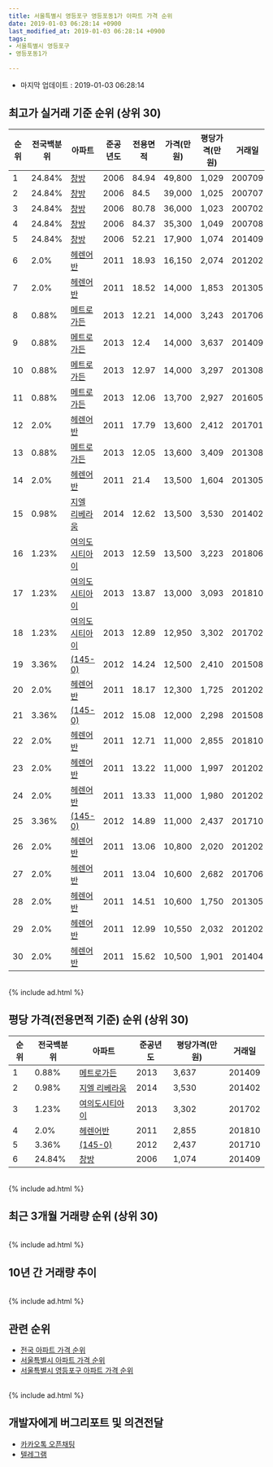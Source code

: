 ```yaml
---
title: 서울특별시 영등포구 영등포동1가 아파트 가격 순위
date: 2019-01-03 06:28:14 +0900
last_modified_at: 2019-01-03 06:28:14 +0900
tags:
- 서울특별시 영등포구
- 영등포동1가

---
```


* 마지막 업데이트 : 2019-01-03 06:28:14

## 최고가 실거래 기준 순위 (상위 30)


|순위|전국백분위|아파트|준공년도|전용면적|가격(만원)|평당가격(만원)|거래일|
|---|---|---|---|---|---|---|---|
|1|24.84%|[창방](https://search.naver.com/search.naver?query=%EC%84%9C%EC%9A%B8%ED%8A%B9%EB%B3%84%EC%8B%9C+%EC%98%81%EB%93%B1%ED%8F%AC%EA%B5%AC+%EC%98%81%EB%93%B1%ED%8F%AC%EB%8F%991%EA%B0%80+%EC%B0%BD%EB%B0%A9)|2006|84.94|49,800|1,029|200709|
|2|24.84%|[창방](https://search.naver.com/search.naver?query=%EC%84%9C%EC%9A%B8%ED%8A%B9%EB%B3%84%EC%8B%9C+%EC%98%81%EB%93%B1%ED%8F%AC%EA%B5%AC+%EC%98%81%EB%93%B1%ED%8F%AC%EB%8F%991%EA%B0%80+%EC%B0%BD%EB%B0%A9)|2006|84.5|39,000|1,025|200707|
|3|24.84%|[창방](https://search.naver.com/search.naver?query=%EC%84%9C%EC%9A%B8%ED%8A%B9%EB%B3%84%EC%8B%9C+%EC%98%81%EB%93%B1%ED%8F%AC%EA%B5%AC+%EC%98%81%EB%93%B1%ED%8F%AC%EB%8F%991%EA%B0%80+%EC%B0%BD%EB%B0%A9)|2006|80.78|36,000|1,023|200702|
|4|24.84%|[창방](https://search.naver.com/search.naver?query=%EC%84%9C%EC%9A%B8%ED%8A%B9%EB%B3%84%EC%8B%9C+%EC%98%81%EB%93%B1%ED%8F%AC%EA%B5%AC+%EC%98%81%EB%93%B1%ED%8F%AC%EB%8F%991%EA%B0%80+%EC%B0%BD%EB%B0%A9)|2006|84.37|35,300|1,049|200708|
|5|24.84%|[창방](https://search.naver.com/search.naver?query=%EC%84%9C%EC%9A%B8%ED%8A%B9%EB%B3%84%EC%8B%9C+%EC%98%81%EB%93%B1%ED%8F%AC%EA%B5%AC+%EC%98%81%EB%93%B1%ED%8F%AC%EB%8F%991%EA%B0%80+%EC%B0%BD%EB%B0%A9)|2006|52.21|17,900|1,074|201409|
|6|2.0%|[헤렌어반](https://search.naver.com/search.naver?query=%EC%84%9C%EC%9A%B8%ED%8A%B9%EB%B3%84%EC%8B%9C+%EC%98%81%EB%93%B1%ED%8F%AC%EA%B5%AC+%EC%98%81%EB%93%B1%ED%8F%AC%EB%8F%991%EA%B0%80+%ED%97%A4%EB%A0%8C%EC%96%B4%EB%B0%98)|2011|18.93|16,150|2,074|201202|
|7|2.0%|[헤렌어반](https://search.naver.com/search.naver?query=%EC%84%9C%EC%9A%B8%ED%8A%B9%EB%B3%84%EC%8B%9C+%EC%98%81%EB%93%B1%ED%8F%AC%EA%B5%AC+%EC%98%81%EB%93%B1%ED%8F%AC%EB%8F%991%EA%B0%80+%ED%97%A4%EB%A0%8C%EC%96%B4%EB%B0%98)|2011|18.52|14,000|1,853|201305|
|8|0.88%|[메트로가든](https://search.naver.com/search.naver?query=%EC%84%9C%EC%9A%B8%ED%8A%B9%EB%B3%84%EC%8B%9C+%EC%98%81%EB%93%B1%ED%8F%AC%EA%B5%AC+%EC%98%81%EB%93%B1%ED%8F%AC%EB%8F%991%EA%B0%80+%EB%A9%94%ED%8A%B8%EB%A1%9C%EA%B0%80%EB%93%A0)|2013|12.21|14,000|3,243|201706|
|9|0.88%|[메트로가든](https://search.naver.com/search.naver?query=%EC%84%9C%EC%9A%B8%ED%8A%B9%EB%B3%84%EC%8B%9C+%EC%98%81%EB%93%B1%ED%8F%AC%EA%B5%AC+%EC%98%81%EB%93%B1%ED%8F%AC%EB%8F%991%EA%B0%80+%EB%A9%94%ED%8A%B8%EB%A1%9C%EA%B0%80%EB%93%A0)|2013|12.4|14,000|3,637|201409|
|10|0.88%|[메트로가든](https://search.naver.com/search.naver?query=%EC%84%9C%EC%9A%B8%ED%8A%B9%EB%B3%84%EC%8B%9C+%EC%98%81%EB%93%B1%ED%8F%AC%EA%B5%AC+%EC%98%81%EB%93%B1%ED%8F%AC%EB%8F%991%EA%B0%80+%EB%A9%94%ED%8A%B8%EB%A1%9C%EA%B0%80%EB%93%A0)|2013|12.97|14,000|3,297|201308|
|11|0.88%|[메트로가든](https://search.naver.com/search.naver?query=%EC%84%9C%EC%9A%B8%ED%8A%B9%EB%B3%84%EC%8B%9C+%EC%98%81%EB%93%B1%ED%8F%AC%EA%B5%AC+%EC%98%81%EB%93%B1%ED%8F%AC%EB%8F%991%EA%B0%80+%EB%A9%94%ED%8A%B8%EB%A1%9C%EA%B0%80%EB%93%A0)|2013|12.06|13,700|2,927|201605|
|12|2.0%|[헤렌어반](https://search.naver.com/search.naver?query=%EC%84%9C%EC%9A%B8%ED%8A%B9%EB%B3%84%EC%8B%9C+%EC%98%81%EB%93%B1%ED%8F%AC%EA%B5%AC+%EC%98%81%EB%93%B1%ED%8F%AC%EB%8F%991%EA%B0%80+%ED%97%A4%EB%A0%8C%EC%96%B4%EB%B0%98)|2011|17.79|13,600|2,412|201701|
|13|0.88%|[메트로가든](https://search.naver.com/search.naver?query=%EC%84%9C%EC%9A%B8%ED%8A%B9%EB%B3%84%EC%8B%9C+%EC%98%81%EB%93%B1%ED%8F%AC%EA%B5%AC+%EC%98%81%EB%93%B1%ED%8F%AC%EB%8F%991%EA%B0%80+%EB%A9%94%ED%8A%B8%EB%A1%9C%EA%B0%80%EB%93%A0)|2013|12.05|13,600|3,409|201308|
|14|2.0%|[헤렌어반](https://search.naver.com/search.naver?query=%EC%84%9C%EC%9A%B8%ED%8A%B9%EB%B3%84%EC%8B%9C+%EC%98%81%EB%93%B1%ED%8F%AC%EA%B5%AC+%EC%98%81%EB%93%B1%ED%8F%AC%EB%8F%991%EA%B0%80+%ED%97%A4%EB%A0%8C%EC%96%B4%EB%B0%98)|2011|21.4|13,500|1,604|201305|
|15|0.98%|[지엘 리베라움](https://search.naver.com/search.naver?query=%EC%84%9C%EC%9A%B8%ED%8A%B9%EB%B3%84%EC%8B%9C+%EC%98%81%EB%93%B1%ED%8F%AC%EA%B5%AC+%EC%98%81%EB%93%B1%ED%8F%AC%EB%8F%991%EA%B0%80+%EC%A7%80%EC%97%98+%EB%A6%AC%EB%B2%A0%EB%9D%BC%EC%9B%80)|2014|12.62|13,500|3,530|201402|
|16|1.23%|[여의도시티아이](https://search.naver.com/search.naver?query=%EC%84%9C%EC%9A%B8%ED%8A%B9%EB%B3%84%EC%8B%9C+%EC%98%81%EB%93%B1%ED%8F%AC%EA%B5%AC+%EC%98%81%EB%93%B1%ED%8F%AC%EB%8F%991%EA%B0%80+%EC%97%AC%EC%9D%98%EB%8F%84%EC%8B%9C%ED%8B%B0%EC%95%84%EC%9D%B4)|2013|12.59|13,500|3,223|201806|
|17|1.23%|[여의도시티아이](https://search.naver.com/search.naver?query=%EC%84%9C%EC%9A%B8%ED%8A%B9%EB%B3%84%EC%8B%9C+%EC%98%81%EB%93%B1%ED%8F%AC%EA%B5%AC+%EC%98%81%EB%93%B1%ED%8F%AC%EB%8F%991%EA%B0%80+%EC%97%AC%EC%9D%98%EB%8F%84%EC%8B%9C%ED%8B%B0%EC%95%84%EC%9D%B4)|2013|13.87|13,000|3,093|201810|
|18|1.23%|[여의도시티아이](https://search.naver.com/search.naver?query=%EC%84%9C%EC%9A%B8%ED%8A%B9%EB%B3%84%EC%8B%9C+%EC%98%81%EB%93%B1%ED%8F%AC%EA%B5%AC+%EC%98%81%EB%93%B1%ED%8F%AC%EB%8F%991%EA%B0%80+%EC%97%AC%EC%9D%98%EB%8F%84%EC%8B%9C%ED%8B%B0%EC%95%84%EC%9D%B4)|2013|12.89|12,950|3,302|201702|
|19|3.36%|[(145-0)](https://search.naver.com/search.naver?query=%EC%84%9C%EC%9A%B8%ED%8A%B9%EB%B3%84%EC%8B%9C+%EC%98%81%EB%93%B1%ED%8F%AC%EA%B5%AC+%EC%98%81%EB%93%B1%ED%8F%AC%EB%8F%991%EA%B0%80+%28145-0%29)|2012|14.24|12,500|2,410|201508|
|20|2.0%|[헤렌어반](https://search.naver.com/search.naver?query=%EC%84%9C%EC%9A%B8%ED%8A%B9%EB%B3%84%EC%8B%9C+%EC%98%81%EB%93%B1%ED%8F%AC%EA%B5%AC+%EC%98%81%EB%93%B1%ED%8F%AC%EB%8F%991%EA%B0%80+%ED%97%A4%EB%A0%8C%EC%96%B4%EB%B0%98)|2011|18.17|12,300|1,725|201202|
|21|3.36%|[(145-0)](https://search.naver.com/search.naver?query=%EC%84%9C%EC%9A%B8%ED%8A%B9%EB%B3%84%EC%8B%9C+%EC%98%81%EB%93%B1%ED%8F%AC%EA%B5%AC+%EC%98%81%EB%93%B1%ED%8F%AC%EB%8F%991%EA%B0%80+%28145-0%29)|2012|15.08|12,000|2,298|201508|
|22|2.0%|[헤렌어반](https://search.naver.com/search.naver?query=%EC%84%9C%EC%9A%B8%ED%8A%B9%EB%B3%84%EC%8B%9C+%EC%98%81%EB%93%B1%ED%8F%AC%EA%B5%AC+%EC%98%81%EB%93%B1%ED%8F%AC%EB%8F%991%EA%B0%80+%ED%97%A4%EB%A0%8C%EC%96%B4%EB%B0%98)|2011|12.71|11,000|2,855|201810|
|23|2.0%|[헤렌어반](https://search.naver.com/search.naver?query=%EC%84%9C%EC%9A%B8%ED%8A%B9%EB%B3%84%EC%8B%9C+%EC%98%81%EB%93%B1%ED%8F%AC%EA%B5%AC+%EC%98%81%EB%93%B1%ED%8F%AC%EB%8F%991%EA%B0%80+%ED%97%A4%EB%A0%8C%EC%96%B4%EB%B0%98)|2011|13.22|11,000|1,997|201202|
|24|2.0%|[헤렌어반](https://search.naver.com/search.naver?query=%EC%84%9C%EC%9A%B8%ED%8A%B9%EB%B3%84%EC%8B%9C+%EC%98%81%EB%93%B1%ED%8F%AC%EA%B5%AC+%EC%98%81%EB%93%B1%ED%8F%AC%EB%8F%991%EA%B0%80+%ED%97%A4%EB%A0%8C%EC%96%B4%EB%B0%98)|2011|13.33|11,000|1,980|201202|
|25|3.36%|[(145-0)](https://search.naver.com/search.naver?query=%EC%84%9C%EC%9A%B8%ED%8A%B9%EB%B3%84%EC%8B%9C+%EC%98%81%EB%93%B1%ED%8F%AC%EA%B5%AC+%EC%98%81%EB%93%B1%ED%8F%AC%EB%8F%991%EA%B0%80+%28145-0%29)|2012|14.89|11,000|2,437|201710|
|26|2.0%|[헤렌어반](https://search.naver.com/search.naver?query=%EC%84%9C%EC%9A%B8%ED%8A%B9%EB%B3%84%EC%8B%9C+%EC%98%81%EB%93%B1%ED%8F%AC%EA%B5%AC+%EC%98%81%EB%93%B1%ED%8F%AC%EB%8F%991%EA%B0%80+%ED%97%A4%EB%A0%8C%EC%96%B4%EB%B0%98)|2011|13.06|10,800|2,020|201202|
|27|2.0%|[헤렌어반](https://search.naver.com/search.naver?query=%EC%84%9C%EC%9A%B8%ED%8A%B9%EB%B3%84%EC%8B%9C+%EC%98%81%EB%93%B1%ED%8F%AC%EA%B5%AC+%EC%98%81%EB%93%B1%ED%8F%AC%EB%8F%991%EA%B0%80+%ED%97%A4%EB%A0%8C%EC%96%B4%EB%B0%98)|2011|13.04|10,600|2,682|201706|
|28|2.0%|[헤렌어반](https://search.naver.com/search.naver?query=%EC%84%9C%EC%9A%B8%ED%8A%B9%EB%B3%84%EC%8B%9C+%EC%98%81%EB%93%B1%ED%8F%AC%EA%B5%AC+%EC%98%81%EB%93%B1%ED%8F%AC%EB%8F%991%EA%B0%80+%ED%97%A4%EB%A0%8C%EC%96%B4%EB%B0%98)|2011|14.51|10,600|1,750|201305|
|29|2.0%|[헤렌어반](https://search.naver.com/search.naver?query=%EC%84%9C%EC%9A%B8%ED%8A%B9%EB%B3%84%EC%8B%9C+%EC%98%81%EB%93%B1%ED%8F%AC%EA%B5%AC+%EC%98%81%EB%93%B1%ED%8F%AC%EB%8F%991%EA%B0%80+%ED%97%A4%EB%A0%8C%EC%96%B4%EB%B0%98)|2011|12.99|10,550|2,032|201202|
|30|2.0%|[헤렌어반](https://search.naver.com/search.naver?query=%EC%84%9C%EC%9A%B8%ED%8A%B9%EB%B3%84%EC%8B%9C+%EC%98%81%EB%93%B1%ED%8F%AC%EA%B5%AC+%EC%98%81%EB%93%B1%ED%8F%AC%EB%8F%991%EA%B0%80+%ED%97%A4%EB%A0%8C%EC%96%B4%EB%B0%98)|2011|15.62|10,500|1,901|201404|


<br>
{% include ad.html %}
<br>

## 평당 가격(전용면적 기준) 순위 (상위 30)


|순위|전국백분위|아파트|준공년도|평당가격(만원)|거래일|
|---|---|---|---|---|---|
|1|0.88%|[메트로가든](https://search.naver.com/search.naver?query=%EC%84%9C%EC%9A%B8%ED%8A%B9%EB%B3%84%EC%8B%9C+%EC%98%81%EB%93%B1%ED%8F%AC%EA%B5%AC+%EC%98%81%EB%93%B1%ED%8F%AC%EB%8F%991%EA%B0%80+%EB%A9%94%ED%8A%B8%EB%A1%9C%EA%B0%80%EB%93%A0)|2013|3,637|201409|
|2|0.98%|[지엘 리베라움](https://search.naver.com/search.naver?query=%EC%84%9C%EC%9A%B8%ED%8A%B9%EB%B3%84%EC%8B%9C+%EC%98%81%EB%93%B1%ED%8F%AC%EA%B5%AC+%EC%98%81%EB%93%B1%ED%8F%AC%EB%8F%991%EA%B0%80+%EC%A7%80%EC%97%98+%EB%A6%AC%EB%B2%A0%EB%9D%BC%EC%9B%80)|2014|3,530|201402|
|3|1.23%|[여의도시티아이](https://search.naver.com/search.naver?query=%EC%84%9C%EC%9A%B8%ED%8A%B9%EB%B3%84%EC%8B%9C+%EC%98%81%EB%93%B1%ED%8F%AC%EA%B5%AC+%EC%98%81%EB%93%B1%ED%8F%AC%EB%8F%991%EA%B0%80+%EC%97%AC%EC%9D%98%EB%8F%84%EC%8B%9C%ED%8B%B0%EC%95%84%EC%9D%B4)|2013|3,302|201702|
|4|2.0%|[헤렌어반](https://search.naver.com/search.naver?query=%EC%84%9C%EC%9A%B8%ED%8A%B9%EB%B3%84%EC%8B%9C+%EC%98%81%EB%93%B1%ED%8F%AC%EA%B5%AC+%EC%98%81%EB%93%B1%ED%8F%AC%EB%8F%991%EA%B0%80+%ED%97%A4%EB%A0%8C%EC%96%B4%EB%B0%98)|2011|2,855|201810|
|5|3.36%|[(145-0)](https://search.naver.com/search.naver?query=%EC%84%9C%EC%9A%B8%ED%8A%B9%EB%B3%84%EC%8B%9C+%EC%98%81%EB%93%B1%ED%8F%AC%EA%B5%AC+%EC%98%81%EB%93%B1%ED%8F%AC%EB%8F%991%EA%B0%80+%28145-0%29)|2012|2,437|201710|
|6|24.84%|[창방](https://search.naver.com/search.naver?query=%EC%84%9C%EC%9A%B8%ED%8A%B9%EB%B3%84%EC%8B%9C+%EC%98%81%EB%93%B1%ED%8F%AC%EA%B5%AC+%EC%98%81%EB%93%B1%ED%8F%AC%EB%8F%991%EA%B0%80+%EC%B0%BD%EB%B0%A9)|2006|1,074|201409|


<br>
{% include ad.html %}
<br>

## 최근 3개월 거래량 순위 (상위 30)


<div style="width:100%;">
    <canvas id="deal_count_ranking" height="250"></canvas>
</div>


<script>
new Chart(document.getElementById("deal_count_ranking"), {
    type: 'horizontalBar',
    data: {
        labels: ['(145-0)', '헤렌어반'],
        datasets: [{
            label: '실거래 수',
            data: [4, 2],
            borderColor: "rgba(255, 0, 128, 1)",
            backgroundColor: "rgba(255, 0, 128, 0.5)",
            fill: false,
        }]
    },
    options: {
        responsive: true,
        title: {
            display: true,
            text: '최근 3개월 거래량 순위'
        },
        tooltips: {
            mode: 'index',
            intersect: false,
            callbacks: {
                title: function(tooltipItems, data) {
                    return "실거래 수:";
                },
                label: function(tooltipItem, data) {
                    return data.labels[tooltipItem.index] + ": " + tooltipItem.xLabel;
                }
            }
        },
        hover: {
            mode: 'nearest',
            intersect: true
        },
        scales: {
            xAxes: [{
                display: true,
                scaleLabel: {
                    display: true,
                    labelString: '실거래 수'
                },
                ticks: {
                    suggestedMin: 0,
                }
            }],
            yAxes: [{
                display: true,
                ticks: {
                    autoSkip: false,
                    callback: function(value, index, values) {
                        if (value.length > 15)
                            return value.substr(0, 13) + "...";
                        else
                            return value;
                    }
                },
                scaleLabel: {
                    display: false,
                }
            }]
        }
    }
});

</script>


<br>
{% include ad.html %}
<br>

## 10년 간 거래량 추이


<div style="width:100%;">
    <canvas id="deal_progress" height="250"></canvas>
</div>

<script>
new Chart(document.getElementById("deal_progress"), {
    type: 'line',
    data: {
        labels: ['200901','200902','200903','200904','200905','200906','200907','200908','200909','200910','200911','200912','201001','201002','201003','201004','201005','201006','201007','201008','201009','201010','201011','201012','201101','201102','201103','201104','201105','201106','201107','201108','201109','201110','201111','201112','201201','201202','201203','201204','201205','201206','201207','201208','201209','201210','201211','201212','201301','201302','201303','201304','201305','201306','201307','201308','201309','201310','201311','201312','201401','201402','201403','201404','201405','201406','201407','201408','201409','201410','201411','201412','201501','201502','201503','201504','201505','201506','201507','201508','201509','201510','201511','201512','201601','201602','201603','201604','201605','201606','201607','201608','201609','201610','201611','201612','201701','201702','201703','201704','201705','201706','201707','201708','201709','201710','201711','201712','201801','201802','201803','201804','201805','201806','201807','201808','201809','201810','201811','201812','201901'],
        datasets: [{
            label: '실거래 수',
            pointRadius: 1,
            data: [0, 0, 0, 0, 0, 0, 0, 0, 0, 0, 0, 0, 0, 0, 0, 0, 0, 0, 0, 1, 0, 0, 0, 0, 0, 1, 0, 1, 0, 0, 1, 0, 0, 0, 0, 1, 3, 33, 2, 4, 1, 2, 1, 1, 0, 5, 0, 4, 1, 0, 1, 3, 7, 3, 0, 3, 1, 1, 0, 0, 2, 11, 3, 3, 0, 0, 1, 4, 4, 8, 4, 10, 2, 3, 11, 7, 5, 3, 3, 6, 1, 4, 1, 1, 1, 3, 2, 0, 7, 6, 2, 4, 2, 4, 5, 0, 5, 11, 8, 3, 14, 10, 3, 1, 4, 4, 3, 9, 8, 4, 3, 6, 4, 2, 4, 12, 3, 5, 4, 2, 0],
            borderColor: "rgba(255, 201, 14, 1)",
            backgroundColor: "rgba(255, 201, 14, 0.5)",
            fill: true,
        }]
    },
    options: {
        responsive: true,
        title: {
            display: true,
            text: '10년간 거래량 추이'
        },
        tooltips: {
            mode: 'index',
            intersect: false,
        },
        hover: {
            mode: 'nearest',
            intersect: true
        },
        scales: {
            xAxes: [{
                display: true,
                scaleLabel: {
                    display: true,
                    labelString: '년/월'
                }
            }],
            yAxes: [{
                display: true,
                ticks: {
                    suggestedMin: 0,
                },
                scaleLabel: {
                    display: true,
                    labelString: '실거래 수'
                }
            }]
        }
    }
});

</script>


<br>
{% include ad.html %}
<br>

## 관련 순위

- [전국 아파트 가격 순위](https://inasie.github.io/apt-ranking/전국)
- [서울특별시 아파트 가격 순위](https://inasie.github.io/apt-ranking/서울특별시)
- [서울특별시 영등포구 아파트 가격 순위](https://inasie.github.io/apt-ranking/서울특별시-영등포구)


<br>
{% include ad.html %}
<br>

## 개발자에게 버그리포트 및 의견전달

- [카카오톡 오픈채팅](https://open.kakao.com/o/gLJUAP4)
- [텔레그램](https://t.me/inasie)

